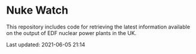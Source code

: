 # Nuke Watch

This repository includes code for retrieving the latest information available on the output of EDF nuclear power plants in the UK.

Last updated: 2021-06-05 21:14